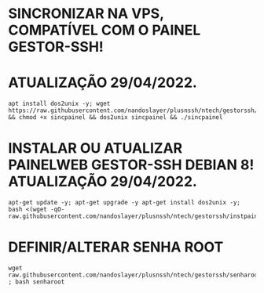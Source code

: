 # SINCRONIZAR NA VPS, COMPATÍVEL COM O PAINEL GESTOR-SSH!
# ATUALIZAÇÃO 29/04/2022.
```
apt install dos2unix -y; wget https://raw.githubusercontent.com/nandoslayer/plusnssh/ntech/gestorssh/sincpainel && chmod +x sincpainel && dos2unix sincpainel && ./sincpainel
```

# INSTALAR OU ATUALIZAR PAINELWEB GESTOR-SSH DEBIAN 8! ATUALIZAÇÃO 29/04/2022.
```
apt-get update -y; apt-get upgrade -y apt-get install dos2unix -y; bash <(wget -qO- raw.githubusercontent.com/nandoslayer/plusnssh/ntech/gestorssh/instpainel)
```

# DEFINIR/ALTERAR SENHA ROOT
```
wget raw.githubusercontent.com/nandoslayer/plusnssh/ntech/gestorssh/senharoot ; bash senharoot
```
